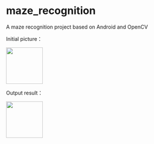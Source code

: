 # maze_recognition

A maze recognition project based on Android and OpenCV

Initial picture：

<img src="https://github.com/cyz020403/maze_recognition/blob/main/in.jpg" width="100px">

Output result：

<img src="https://github.com/cyz020403/maze_recognition/blob/main/out.jpg" width="100px">
